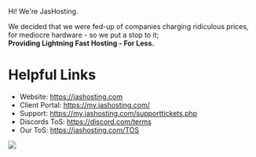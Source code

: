 Hi! We're JasHosting.

We decided that we were fed-up of companies charging ridiculous prices, for mediocre hardware - so we put a stop to it; <br>**__Providing Lightning Fast Hosting - For Less.__**

# Helpful Links
- Website: https://jashosting.com <br>
- Client Portal: https://my.jashosting.com/<br>
- Support: https://my.jashosting.com/supporttickets.php<br>
- Discords ToS: https://discord.com/terms<br>
- Our ToS: https://jashosting.com/TOS<br>

<img src="https://camo.githubusercontent.com/47a086210c51d6f5c01a47186b7e43f636a5f76954527abd754becb98b5cf0ea/68747470733a2f2f692e696d6775722e636f6d2f746246384f74712e706e67">

